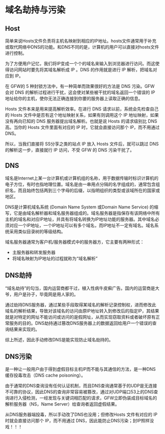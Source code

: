 # 域名劫持与污染

## Host

简单来说Hosts文件负责将主机名映射到相应的IP地址。hosts文件通常用于补充或取代网络中DNS的功能。和DNS不同的是，计算机的用户可以直接对hosts文件进行控制。

为了方便用户记忆，我们将IP变成一个个的域名来输入到浏览器进行访问。而这使得访问网站时要先将其域名解析成 IP 。DNS 的作用就是进行 IP 解析，把域名对应到 IP。

在 GFW的 5 种封锁方法中，有一种简单而效果很好的方法是 DNS 污染。GFW 会对 DNS 的解析过程进行干扰，这会使对某些被干扰的域名返回一个错误的 IP 地址给你的主机，使你无法正确连接到你要的服务器上读取正确的信息。

Hosts 文件本来是用来提高解析效率。在进行 DNS 请求以前，系统会先检查自己的 Hosts 文件中是否有这个地址映射关系，如果有则调用这个 IP 地址映射，如果没有再向已知的 DNS 服务器提出域名解析。也就是说 Hosts 的请求级别比 DNS 高。当你的 Hosts 文件里面有对应的 IP 时，它就会直接访问那个 IP，而不用通过 DNS。

所以，当我们直接将 SS分享之类的站点 IP 放入 Hosts 文件后，就可以跳过 DNS 的解析这一步，直接就行 IP 访问，不受 GFW 的 DNS 污染干扰了。

## DNS

域名是Internet上某一台计算机或计算机组的名称，用于数据传输时标识计算机的电子方位，有时也指地理位置。域名是由一串用点分隔的名字组成的，通常包含组织名，而且始终包括两到三个字母的后缀，以指明组织的类型或该域所在的国家或地区。

DNS是计算机域名系统 \(Domain Name System 或Domain Name Service\) 的缩写，它是由域名解析器和域名服务器组成的。域名服务器是指保存有该网络中所有主机的域名和对应IP地址，并具有将域名转换为IP地址功能的服务器。其中域名必须对应一个IP地址，一个IP地址可以有多个域名，而IP地址不一定有域名。域名系统采用类似目录树的等级结构。

域名服务器通常为客户机/服务器模式中的服务器方，它主要有两种形式：

* 主服务器和转发服务器
* 将域名映射为IP地址的过程就称为“域名解析”

## DNS劫持

 “域名劫持”的勾当，国内运营商都干过，植入性病牛皮癣广告。国内的运营商是大爷，用户是孙子，毕竟网是用人家的。

通过劫持DNS服务器，通过某些手段取得某域名的解析记录控制权，进而修改此域名的解析结果，导致对该域名的访问由原IP地址转入到修改后的指定IP，其结果就是对特定的网址不能访问或访问的是假网址，从而实现窃取资料或者破坏原有正常服务的目的。DNS劫持通过篡改DNS服务器上的数据返回给用户一个错误的查询结果来实现的。

综上所述，因此手动修改DNS是能实现防止域名劫持的。

## DNS污染

 是一种让一般用户由于得到虚假目标主机IP而不能与其通信的方法，是一种DNS缓存投毒攻击（DNS cache poisoning）。

由于通常的DNS查询没有任何认证机制，而且DNS查询通常基于的UDP是无连接不可靠的协议，因此DNS的查询非常容易被篡改，通过对UDP端口53上的DNS查询进行入侵检测，一经发现与关键词相匹配的请求，GFW立即伪装成目标域名的解析服务器（NS，Name Server）给查询者返回虚假结果。

从DNS服务器端投毒，所以手动改了DNS也没用；但修改Hosts 文件有对应的 IP 时就会直接访问那个 IP，而不用通过 DNS，因此能防止DNS污染；封IP照样没戏！！！

 

